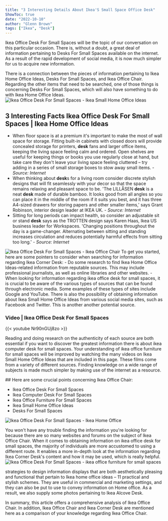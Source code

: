 ```yaml
---
title: "3 Interesting Details About Ikea'S Small Space Office Desk"
ShowToc: true 
date: "2022-10-10"
author: "Glenn Brown" 
tags: ["Ikea", "Desk"]
---
```


Ikea Office Desk For Small Spaces will be the topic of our conversation on this particular occasion. There is, without a doubt, a great deal of information pertaining to Desks For Small Spaces available on the internet. As a result of the rapid development of social media, it is now much simpler for us to acquire new information.

There is a connection between the pieces of information pertaining to Ikea Home Office Ideas, Desks For Small Spaces, and Ikea Office Chair. Regarding the other items that need to be searched, one of those things is concerning Desks For Small Spaces, which will also have something to do with Ikea Home Office Ideas.
<img loading="lazy" src="https://www.amazinginteriordesign.com/wp-content/uploads/2017/09/L-Shaped-Bunk-Bed-Designs-6.jpg" onerror="this.onerror=null;this.src='https://blogger.googleusercontent.com/img/a/AVvXsEhe7F7TRXHtjiKvHb5vS7DmnxvpHiDyoYyYvm1nHB3Qp2_w3BnM6A2eq4v7FYxCC9bfZt3a9vIMtAYEKUiaDQbHMg-ViyGmRIj39MLp0bGFfgfYw1Dc9q_H-T0wiTm3l0Uq42dETrN9eC8aGJ9_IORZsxST1AcLR7np1koOfcc7tnHa4S8Mwz_xD9d0=s16000';" alt="Ikea Office Desk For Small Spaces - Ikea Small Home Office Ideas" >

## 3 Interesting Facts Ikea Office Desk For Small Spaces | Ikea Home Office Ideas
-   When floor space is at a premium it's important to make the most of wall space for storage. Fitting built-in cabinets with closed doors will provide concealed storage for printers, **desk** fans and larger office items, keeping the living space feeling calm and ordered. Open shelves are useful for keeping things or books you use regularly close at hand, but take care they don't leave your living space feeling cluttered – try adding in a series of small storage boxes to stow away small items. - <cite>Source: Internet</cite>
-   When thinking about **desk**s for a living room consider discrete stylish designs that will fit seamlessly with your decor so that the space remains relaxing and pleasant space to be. 'The LILLÅSEN **desk** is a neat **desk** made of durable bamboo. It looks good from all angles so you can place it in the middle of the room if it suits you best, and it has three A4-sized drawers for storing papers and other smaller items,' says Grant Robinson, interior design leader at IKEA UK. - <cite>Source: Internet</cite>
-   Sitting for long periods can impact health, so consider an adjustable sit or stand **desk** says as the TROTTEN design says Karen Haas, Ikea US business leader for Workspaces. 'Changing positions throughout the day is a game-changer. Alternating between sitting and standing increases circulation and reduces potentially harmful effects from sitting too long.' - <cite>Source: Internet</cite>


<img loading="lazy" src="https://i.pinimg.com/736x/d8/56/a9/d856a99a3de48bb393232d07684d7850.jpg" onerror="this.onerror=null;this.src='https://blogger.googleusercontent.com/img/a/AVvXsEhe7F7TRXHtjiKvHb5vS7DmnxvpHiDyoYyYvm1nHB3Qp2_w3BnM6A2eq4v7FYxCC9bfZt3a9vIMtAYEKUiaDQbHMg-ViyGmRIj39MLp0bGFfgfYw1Dc9q_H-T0wiTm3l0Uq42dETrN9eC8aGJ9_IORZsxST1AcLR7np1koOfcc7tnHa4S8Mwz_xD9d0=s16000';" alt="Ikea Office Desk For Small Spaces - Ikea Office Chair" >
To get you started, here are some pointers to consider when searching for information regarding Ikea Corner Desk:
- Do some research to find Ikea Home Office Ideas-related information from reputable sources. This may include professional journalists, as well as online libraries and other websites.
- When looking for information regarding ikea office desk for small spaces, it is crucial to be aware of the various types of sources that can be found through electronic media. Some examples of these types of sites include Google and YouTube. There is also the possibility of obtaining information about Ikea Small Home Office Ideas from various social media sites, such as Facebook and Twitter. This is another another potential source.

### Video | Ikea Office Desk For Small Spaces
{{< youtube Nr90nGUj8zo >}} 


Reading and doing research on the authenticity of each source are both essential if you want to discover the greatest information there is about ikea computer desk for small spaces.
Your understanding of ikea office furniture for small spaces will be improved by watching the many videos on Ikea Small Home Office Ideas that are included in this page. These films come from a variety of different sources. Finding knowledge on a wide range of subjects is made much simpler by making use of the internet as a resource.
<script async="async" data-cfasync="false" src="//normallydemandedalter.com/fe63df3c5408708b15d8dc3d9b206b31/invoke.js"></script>
<div id="container-fe63df3c5408708b15d8dc3d9b206b31"></div>
## Here are some crucial points concerning Ikea Office Chair:

- Ikea Office Desk For Small Spaces
- Ikea Computer Desk For Small Spaces
- Ikea Office Furniture For Small Spaces
- Ikea Small Home Office Ideas
- Desks For Small Spaces

 <img loading="lazy" src="https://hgtvhome.sndimg.com/content/dam/images/hgtv/fullset/2017/6/12/0/FOD17_Massucco-Warner-Miller_Pattern-Texture_16.jpg.rend.hgtvcom.966.1352.suffix/1497278890935.jpeg" onerror="this.onerror=null;this.src='https://blogger.googleusercontent.com/img/a/AVvXsEhe7F7TRXHtjiKvHb5vS7DmnxvpHiDyoYyYvm1nHB3Qp2_w3BnM6A2eq4v7FYxCC9bfZt3a9vIMtAYEKUiaDQbHMg-ViyGmRIj39MLp0bGFfgfYw1Dc9q_H-T0wiTm3l0Uq42dETrN9eC8aGJ9_IORZsxST1AcLR7np1koOfcc7tnHa4S8Mwz_xD9d0=s16000';" alt="Ikea Office Desk For Small Spaces - Ikea Home Office" >

You won't have any trouble finding the information you're looking for because there are so many websites and forums on the subject of Ikea Office Chair.
When it comes to obtaining information on ikea office desk for small spaces, the majority of individuals are more accustomed to using a different route. It enables a more in-depth look at the information regarding Ikea Corner Desk's content and how it may be used, which is really helpful.
<img loading="lazy" src="http://www.digsdigs.com/photos/farmhouse-home-office-decor-ideas-18-554x779.jpg" onerror="this.onerror=null;this.src='https://blogger.googleusercontent.com/img/a/AVvXsEhe7F7TRXHtjiKvHb5vS7DmnxvpHiDyoYyYvm1nHB3Qp2_w3BnM6A2eq4v7FYxCC9bfZt3a9vIMtAYEKUiaDQbHMg-ViyGmRIj39MLp0bGFfgfYw1Dc9q_H-T0wiTm3l0Uq42dETrN9eC8aGJ9_IORZsxST1AcLR7np1koOfcc7tnHa4S8Mwz_xD9d0=s16000';" alt="Ikea Office Desk For Small Spaces - ikea office furniture for small spaces" >

strategies to design information displays that are both aesthetically pleasing and functional that pertain to Ikea home office ideas – 11 practical and stylish schemes. They are useful in commercial and marketing settings, and they can also be put to use to convey information on Home office. As a result, we also supply some photos pertaining to Ikea Alcove Desk.

In summary, this article offers a comprehensive analysis of Ikea Office Chair. In addition, Ikea Office Chair and Ikea Corner Desk are mentioned here as a comparison of your knowledge regarding Ikea Office Chair.

	

